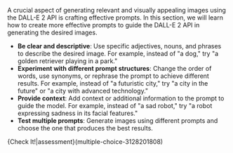 A crucial aspect of generating relevant and visually appealing images using the DALL-E 2 API is crafting effective prompts. In this section, we will learn how to create more effective prompts to guide the DALL-E 2 API in generating the desired images.

- **Be clear and descriptive**: Use specific adjectives, nouns, and phrases to describe the desired image. For example, instead of "a dog," try "a golden retriever playing in a park."
- **Experiment with different prompt structures**: Change the order of words, use synonyms, or rephrase the prompt to achieve different results. For example, instead of "a futuristic city," try "a city in the future" or "a city with advanced technology."
- **Provide context**: Add context or additional information to the prompt to guide the model. For example, instead of "a sad robot," try "a robot expressing sadness in its facial features."
- **Test multiple prompts**: Generate images using different prompts and choose the one that produces the best results.

{Check It!|assessment}(multiple-choice-3128201808)
